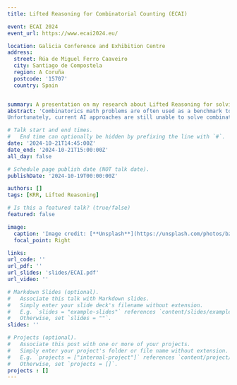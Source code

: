 ```yaml
---
title: Lifted Reasoning for Combinatorial Counting (ECAI)

event: ECAI 2024
event_url: https://www.ecai2024.eu/

location: Galicia Conference and Exhibition Centre
address:
  street: Rúa de Miguel Ferro Caaveiro
  city: Santiago de Compostela
  region: A Coruña
  postcode: '15707'
  country: Spain


summary: A presentation on my research about Lifted Reasoning for solving Combinatorics Math Word Problems.
abstract: 'Combinatorics math problems are often used as a benchmark to test human cognitive and logical problem-solving skills. These problems are concerned with counting the number of solutions that exist in a specific scenario that is sketched in natural language. Humans are adept at solving such problems as they can identify commonly occurring structures in the questions for which a closed-form formula exists for computing the answer. These formulas exploit the exchangeability of objects and symmetries to avoid a brute-force enumeration of all possible solutions. 
Unfortunately, current AI approaches are still unable to solve combinatorial problems in this way. We aim to fill this gap by developing novel AI techniques for representing and solving such problems. We make the following five contributions. First, we identify a class of combinatorics math problems which traditional lifted counting techniques fail to model or solve efficiently. Second, we propose a novel declarative language for this class of problems. Third, we propose novel lifted solving algorithms bridging probabilistic inference techniques and constraint programming. Fourth, we implement them in a lifted solver that solves efficiently the class of problems under investigation. Finally, we evaluate our contributions on a real-world combinatorics math problems dataset and synthetic benchmarks.'

# Talk start and end times.
#   End time can optionally be hidden by prefixing the line with `#`.
date: '2024-10-21T14:45:00Z'
date_end: '2024-10-21T15:00:00Z'
all_day: false

# Schedule page publish date (NOT talk date).
publishDate: '2024-10-19T00:00:00Z'

authors: []
tags: [KRR, Lifted Reasoning]

# Is this a featured talk? (true/false)
featured: false

image:
  caption: 'Image credit: [**Unsplash**](https://unsplash.com/photos/bzdhc5b3Bxs)'
  focal_point: Right

links:
url_code: ''
url_pdf: ''
url_slides: 'slides/ECAI.pdf'
url_video: ''

# Markdown Slides (optional).
#   Associate this talk with Markdown slides.
#   Simply enter your slide deck's filename without extension.
#   E.g. `slides = "example-slides"` references `content/slides/example-slides.md`.
#   Otherwise, set `slides = ""`.
slides: ''

# Projects (optional).
#   Associate this post with one or more of your projects.
#   Simply enter your project's folder or file name without extension.
#   E.g. `projects = ["internal-project"]` references `content/project/deep-learning/index.md`.
#   Otherwise, set `projects = []`.
projects : []
---
```



